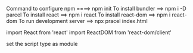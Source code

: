 Command to configure npm ====> npm init
To install bundler ==> npm i -D parcel
To install react ==> npm i react
To install react-dom ==> npm i react-dom
To run development server ==> npx pracel index.html

import React from 'react'
import ReactDOM from 'react-dom/client'

set the script type as module
<script type='module' src='./App.js'><script>

set the scripts ==> "scripts": {
    "start": "parcel index.html",
    "build": "parcel build index.html",
    "test": "jest"
  }

set browsersList => "browsersList": [
    "last 2 versions"
  ]

